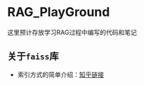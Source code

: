 # RAG_PlayGround

这里预计存放学习RAG过程中编写的代码和笔记

## 关于```faiss```库

- 索引方式的简单介绍：[知乎链接](https://zhuanlan.zhihu.com/p/530958094)
